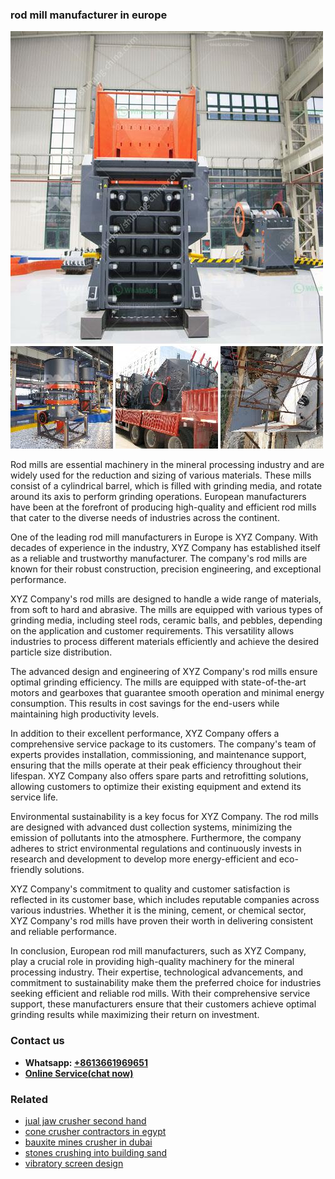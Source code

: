 <h3>rod mill manufacturer in europe</h3><img src='1708663576.jpg' alt=''><p>Rod mills are essential machinery in the mineral processing industry and are widely used for the reduction and sizing of various materials. These mills consist of a cylindrical barrel, which is filled with grinding media, and rotate around its axis to perform grinding operations. European manufacturers have been at the forefront of producing high-quality and efficient rod mills that cater to the diverse needs of industries across the continent.</p><p>One of the leading rod mill manufacturers in Europe is XYZ Company. With decades of experience in the industry, XYZ Company has established itself as a reliable and trustworthy manufacturer. The company's rod mills are known for their robust construction, precision engineering, and exceptional performance.</p><p>XYZ Company's rod mills are designed to handle a wide range of materials, from soft to hard and abrasive. The mills are equipped with various types of grinding media, including steel rods, ceramic balls, and pebbles, depending on the application and customer requirements. This versatility allows industries to process different materials efficiently and achieve the desired particle size distribution.</p><p>The advanced design and engineering of XYZ Company's rod mills ensure optimal grinding efficiency. The mills are equipped with state-of-the-art motors and gearboxes that guarantee smooth operation and minimal energy consumption. This results in cost savings for the end-users while maintaining high productivity levels.</p><p>In addition to their excellent performance, XYZ Company offers a comprehensive service package to its customers. The company's team of experts provides installation, commissioning, and maintenance support, ensuring that the mills operate at their peak efficiency throughout their lifespan. XYZ Company also offers spare parts and retrofitting solutions, allowing customers to optimize their existing equipment and extend its service life.</p><p>Environmental sustainability is a key focus for XYZ Company. The rod mills are designed with advanced dust collection systems, minimizing the emission of pollutants into the atmosphere. Furthermore, the company adheres to strict environmental regulations and continuously invests in research and development to develop more energy-efficient and eco-friendly solutions.</p><p>XYZ Company's commitment to quality and customer satisfaction is reflected in its customer base, which includes reputable companies across various industries. Whether it is the mining, cement, or chemical sector, XYZ Company's rod mills have proven their worth in delivering consistent and reliable performance.</p><p>In conclusion, European rod mill manufacturers, such as XYZ Company, play a crucial role in providing high-quality machinery for the mineral processing industry. Their expertise, technological advancements, and commitment to sustainability make them the preferred choice for industries seeking efficient and reliable rod mills. With their comprehensive service support, these manufacturers ensure that their customers achieve optimal grinding results while maximizing their return on investment.</p><h3>Contact us</h3><ul><li><strong>Whatsapp:&nbsp;<a href="https://wa.me/8613661969651">+8613661969651</a></strong></li><li><a href="https://swt.shibang-china.com/?git&amp;zhl&amp;rod mill manufacturer in europe"><strong>Online Service(chat now)</strong></a></li></ul><h3>Related</h3><ul><li><a href='jual jaw crusher second hand.md'>jual jaw crusher second hand</a></li><li><a href='cone crusher contractors in egypt.md'>cone crusher contractors in egypt</a></li><li><a href='bauxite mines crusher in dubai.md'>bauxite mines crusher in dubai</a></li><li><a href='stones crushing into building sand.md'>stones crushing into building sand</a></li><li><a href='vibratory screen design.md'>vibratory screen design</a></li></ul>